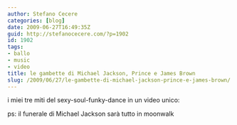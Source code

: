 ```yaml
---
author: Stefano Cecere
categories: [blog]
date: 2009-06-27T16:49:35Z
guid: http://stefanocecere.com/?p=1902
id: 1902
tags:
- ballo
- music
- video
title: le gambette di Michael Jackson, Prince e James Brown
slug: /2009/06/27/le-gambette-di-michael-jackson-prince-e-james-brown/
---
```


i miei tre miti del sexy-soul-funky-dance in un video unico:

ps: il funerale di Michael Jackson sarà tutto in moonwalk